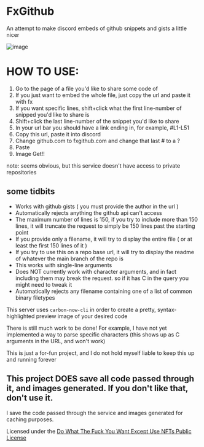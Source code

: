 # FxGithub
An attempt to make discord embeds of github snippets and gists a little nicer

![image](https://github.com/robinuniverse/FxGitHub/assets/12601774/2484bfd7-dff2-4eb7-b926-b615312c753f)

# HOW TO USE:
1. Go to the page of a file you'd like to share some code of
2. If you just want to embed the whole file, just copy the url and paste it with fx
3. If you want specific lines, shift+click what the first line-number of snipped you'd like to share is
4. Shift+click the last line-number of the snippet you'd like to share
5. In your url bar you should have a link ending in, for example, #L1-L51
6. Copy this url, paste it into discord
7. Change github.com to fxgithub.com and change that last # to a ?
8. Paste
9. Image Get!!

note: seems obvious, but this service doesn't have access to private repositories

## some tidbits
- Works with github gists ( you must provide the author in the url )
- Automatically rejects anything the github api can't access
- The maximum number of lines is 150, if you try to include more than 150 lines, it will truncate the request to simply be 150 lines past the starting point
- If you provide only a filename, it will try to display the entire file ( or at least the first 150 lines of it )
- If you try to use this on a repo base url, it will try to display the readme of whatever the main branch of the repo is
- This works with single-line arguments
- Does NOT currently work with character arguments, and in fact including them may break the request. so if it has C in the query you might need to tweak it
- Automatically rejects any filename containing one of a list of common binary filetypes

This server uses `carbon-now-cli` in order to create a pretty, syntax-highlighted preview image of your desired code

There is still much work to be done! For example, I have not yet implemented a way to parse specific characters (this shows up as C arguments in the URL, and won't work)

This is just a for-fun project, and I do not hold myself liable to keep this up and running forever

## This project DOES save all code passed through it, and images generated. If you don't like that, don't use it.

I save the code passed through the service and images generated for caching purposes. 


Licensed under the [Do What The Fuck You Want Except Use NFTs Public License](https://github.com/robinuniverse/wtfnonpl)
